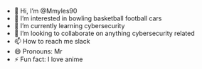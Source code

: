 - 👋 Hi, I’m @Mmyles90
- 👀 I’m interested in bowling basketball football cars
- 🌱 I’m currently learning cybersecurity
- 💞️ I’m looking to collaborate on anything cybersecurity related
- 📫 How to reach me slack
- 😄 Pronouns: Mr
- ⚡ Fun fact: I love anime

<!---
Mmyles90/Mmyles90 is a ✨ special ✨ repository because its `README.md` (this file) appears on your GitHub profile.
You can click the Preview link to take a look at your changes.
--->
